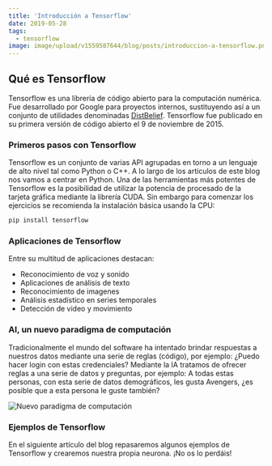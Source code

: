 ```yaml
---
title: 'Introducción a Tensorflow'
date: 2019-05-28
tags:
  - tensorflow
image: image/upload/v1559587644/blog/posts/introduccion-a-tensorflow.png
---
```

## Qué es Tensorflow

Tensorflow es una librería de código abierto para la computación numérica. Fue desarrollado por Google para proyectos 
internos, sustituyendo así a un conjunto de utilidades denominadas 
[DistBelief](https://es.wikipedia.org/wiki/TensorFlow#DistBelief "DistBelief"). Tensorflow fue publicado en su primera 
versión de código abierto el 9 de noviembre de 2015.

### Primeros pasos con Tensorflow

Tensorflow es un conjunto de varias API agrupadas en torno a un lenguaje de alto nivel tal como Python o C++. A lo largo 
de los artículos de este blog nos vamos a centrar en Python. Una de las herramientas más potentes de Tensorflow es la 
posibilidad de utilizar la potencia de procesado de la tarjeta gráfica mediante la librería CUDA. Sin embargo para 
comenzar los ejercicios se recomienda la instalación básica usando la CPU:

```python
pip install tensorflow
```

### Aplicaciones de Tensorflow

Entre su multitud de aplicaciones destacan:

- Reconocimiento de voz y sonido
- Aplicaciones de análisis de texto
- Reconocimiento de imagenes
- Análisis estadístico en series temporales
- Detección de video y movimiento

### AI, un nuevo paradigma de computación

Tradicionalmente el mundo del software ha intentado brindar respuestas a nuestros datos mediante una serie de reglas 
(código), por ejemplo: ¿Puedo hacer login con estas credenciales?
Mediante la IA tratamos de ofrecer reglas a una serie de datos y preguntas, por ejemplo:
A todas estas personas, con esta serie de datos demográficos, les gusta Avengers, ¿es posible que a esta persona le 
guste también?

![Nuevo paradigma de computación](https://res.cloudinary.com/dervmg1zk/image/upload/v1559558485/blog/posts/nuevo-paradigma_nrtzx7.png)

### Ejemplos de Tensorflow

En el siguiente artículo del blog repasaremos algunos ejemplos de Tensorflow y crearemos nuestra propia neurona.
¡No os lo perdáis!

